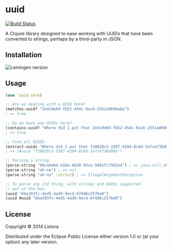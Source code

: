 # uuid

[![Build Status](https://travis-ci.org/listora/uuid.png?branch=master)](https://travis-ci.org/listora/uuid)

A Clojure library designed to ease working with UUIDs that have been
converted to strings, perhaps by a third-party in JSON.

## Installation

![Leiningen version](https://clojars.org/listora/uuid/latest-version.svg)

## Usage

``` clj
(use 'uuid.core)

;; Are we dealing with a UUID here?
(matches-uuid? "2e4c0e69-fb52-454c-9ac6-2551a0696aba")
; => true

;; Do we have any UUIDs here?
(contains-uuid? "Where did I put that 2e4c0e69-fb52-454c-9ac6-2551a0696aba?")
; => true

;; Find all UUIDS
(extract-uuids "Where did I put that 710028c5-3307-4394-8c8d-3a7cef36d00a?")
; => (#uuid "710028c5-3307-4394-8c8d-3a7cef36d00a")

;; Parsing a string
(parse-string "98ca6ebd-d1be-4630-93ca-9401fc7562ed") ; => java.util.UUID
(parse-string "oh-no") ; => nil
(parse-string "oh-no" :strict) ; => IllegalArgumentException

;; To parse any old thing, with strings and UUIDs supported
;; out-of-the-box:
(uuid "6be293fc-4ed5-4ad9-9ecd-674d6c2576e0")
(uuid #uuid "6be293fc-4ed5-4ad9-9ecd-674d6c2576e0")
```

## License

Copyright © 2014 Listora

Distributed under the Eclipse Public License either version 1.0 or (at
your option) any later version.
